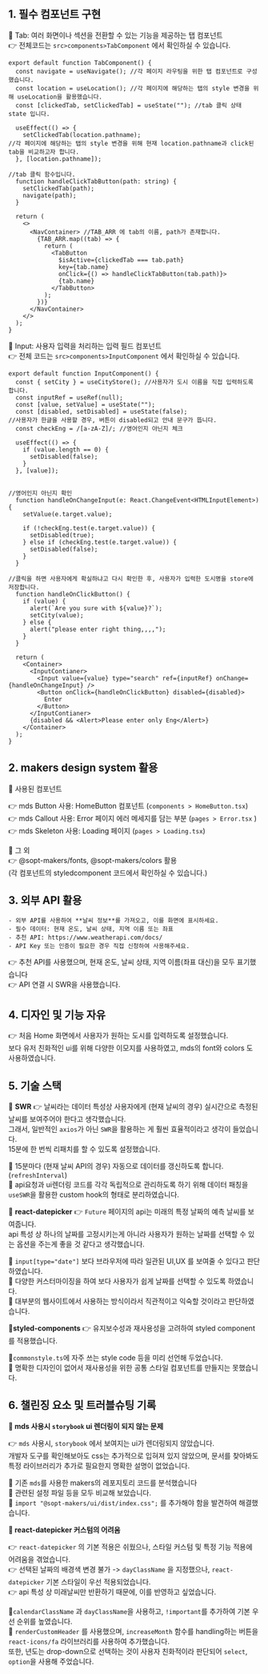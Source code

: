 ## 1. **필수 컴포넌트 구현**
    
📌 Tab: 여러 화면이나 섹션을 전환할 수 있는 기능을 제공하는 탭 컴포넌트 <br/>
👉 전체코드는 `src>components>TabComponent` 에서 확인하실 수 있습니다.

~~~~~~~~~
export default function TabComponent() {
  const navigate = useNavigate(); //각 페이지 라우팅을 위한 탭 컴포넌트로 구성했습니다.
  const location = useLocation(); //각 페이지에 해당하는 탭의 style 변경을 위해 useLocation을 활용했습니다.
  const [clickedTab, setClickedTab] = useState(""); //tab 클릭 상태 state 입니다.

  useEffect(() => {
    setClickedTab(location.pathname); 
//각 페이지에 해당하는 탭의 style 변경을 위해 현재 location.pathname과 click된 tab을 비교하고자 합니다.
  }, [location.pathname]);

//tab 클릭 함수입니다.
  function handleClickTabButton(path: string) {
    setClickedTab(path);
    navigate(path);
  }

  return (
    <>
      <NavContainer> //TAB_ARR 에 tab의 이름, path가 존재합니다.
        {TAB_ARR.map((tab) => {
          return (
            <TabButton
              $isActive={clickedTab === tab.path}
              key={tab.name}
              onClick={() => handleClickTabButton(tab.path)}>
              {tab.name}
            </TabButton>
          );
        })}
      </NavContainer>
    </>
  );
}
~~~~~~~~~



  📌 Input: 사용자 입력을 처리하는 입력 필드 컴포넌트 <br/>
  👉 전체 코드는 `src>components>InputComponent` 에서 확인하실 수 있습니다.

     
~~~~~~
export default function InputComponent() {
  const { setCity } = useCityStore(); //사용자가 도시 이름을 직접 입력하도록 합니다.
  const inputRef = useRef(null);
  const [value, setValue] = useState("");
  const [disabled, setDisabled] = useState(false);
//사용자가 한글을 사용할 경우, 버튼이 disabled되고 안내 문구가 뜹니다.
  const checkEng = /[a-zA-Z]/; //영어인지 아닌지 체크

  useEffect(() => {
    if (value.length == 0) {
      setDisabled(false);
    }
  }, [value]);


//영어인지 아닌지 확인
  function handleOnChangeInput(e: React.ChangeEvent<HTMLInputElement>) {
    setValue(e.target.value);

    if (!checkEng.test(e.target.value)) {
      setDisabled(true);
    } else if (checkEng.test(e.target.value)) {
      setDisabled(false);
    }
  }

//클릭을 하면 사용자에게 확실하냐고 다시 확인한 후, 사용자가 입력한 도시명을 store에 저장합니다.
  function handleOnClickButton() {
    if (value) {
      alert(`Are you sure with ${value}?`);
      setCity(value);
    } else {
      alert("please enter right thing,,,,");
    }
  }

  return (
    <Container>
      <InputContianer>
        <Input value={value} type="search" ref={inputRef} onChange={handleOnChangeInput} />
        <Button onClick={handleOnClickButton} disabled={disabled}>
          Enter
        </Button>
      </InputContianer>
      {disabled && <Alert>Please enter only Eng</Alert>}
    </Container>
  );
}
~~~~~~


## 2. **makers design system 활용**

📌 사용된 컴포넌트 <br/>
    
👉 mds Button 사용: HomeButton 컴포넌트 (`components > HomeButton.tsx`) <br/>
👉 mds Callout 사용: Error 페이지 에러 메세지를 담는 부분 (`pages > Error.tsx` ) <br/>
👉 mds Skeleton 사용: Loading 페이지 (`pages > Loading.tsx`) <br/>

📌 그 외 <br/>
👉 @sopt-makers/fonts, @sopt-makers/colors 활용 <br/>
(각 컴포넌트의 styledcomponent 코드에서 확인하실 수 있습니다.)
   

## 3. **외부 API 활용**
    - 외부 API를 사용하여 **날씨 정보**를 가져오고, 이를 화면에 표시하세요.
    - 필수 데이터: 현재 온도, 날씨 상태, 지역 이름 또는 좌표
    - 추천 API: https://www.weatherapi.com/docs/
    - API Key 또는 인증이 필요한 경우 직접 신청하여 사용해주세요.
  
👉 추천 API를 사용했으며, 현재 온도, 날씨 상태, 지역 이름(좌표 대신)을 모두 표기했습니다 <br/>
👉 API 연결 시 SWR을 사용했습니다.
   
## 4. **디자인 및 기능 자유**
👉 처음 Home 화면에서 사용자가 원하는 도시를 입력하도록 설정했습니다. <br/>
보다 유저 친화적인 ui를 위해 다양한 이모지를 사용하였고, mds의 font와 colors 도 사용하였습니다.
    
## 5. **기술 스택**
   
  📌 **SWR**
👉 날씨라는 데이터 특성상 사용자에게 (현재 날씨의 경우) 실시간으로 측정된 날씨를 보여주어야 한다고 생각했습니다.<br/>
그래서, 일반적인 `axios`가 아닌 `SWR`을 활용하는 게 훨씬 효율적이라고 생각이 들었습니다.<br/>
 15분에 한 번씩 리패치를 할 수 있도록 설정했습니다.<br/>

🧩 15분마다 (현재 날씨 API의 경우) 자동으로 데이터를 갱신하도록 합니다. (`refreshInterval`) <br/>
🧩 api요청과 ui렌더링 코드를 각각 독립적으로 관리하도록 하기 위해 데이터 패칭을 `useSWR`을 활용한 custom hook의 형태로 분리하였습니다.  <br/>
   
 📌 **react-datepicker**
👉 `Future` 페이지의 api는 미래의 특정 날짜의 예측 날씨를 보여줍니다. <br/>api 특성 상 하나의 날짜를 고정시키는게 아니라 사용자가 원하는 날짜를 선택할 수 있는 옵션을 주는게 좋을 것 같다고 생각했습니다. 

🧩 `input[type="date"]` 보다 브라우저에 따라 일관된 UI,UX 를 보여줄 수 있다고 판단하였습니다.  <br/>
🧩 다양한 커스터마이징을 하여 보다 사용자가 쉽게 날짜를 선택할 수 있도록 하였습니다. <br/>
🧩 대부분의 웹사이트에서 사용하는 방식이라서 직관적이고 익숙할 것이라고 판단하였습니다. <br/>

 📌**styled-components**
👉 유지보수성과 재사용성을 고려하여 styled component를 적용했습니다. 

🧩`commonstyle.ts`에 자주 쓰는 style code 등을 미리 선언해 두었습니다.  <br/>
🧩 명확한 디자인이 없어서 재사용성을 위한 공통 스타일 컴포넌트를 만들지는 못했습니다.<br/>


## 6.  **챌린징 요소 및 트러블슈팅 기록**
 **📌 mds 사용시 `storybook` ui 렌더링이 되지 않는 문제**

👉 `mds` 사용시, `storybook` 에서 보여지는 ui가 렌더링되지 않았습니다. <br/>
개발자 도구를 확인해보아도 css는 추가적으로 입혀져 있지 않았으며, 문서를 찾아봐도 특정 라이브러리가 추가로 필요한지 명확한 설명이 없었습니다.<br/>

🧩 기존 `mds`를 사용한 makers의 레포지토리 코드를 분석했습니다 <br/>
🧩 관련된 설정 파일 등을 모두 비교해 보았습니다.  <br/>
🧩 `import "@sopt-makers/ui/dist/index.css";` 를 추가해야 함을 발견하여 해결했습니다.

**📌 react-datepicker 커스텀의 어려움**

👉 `react-datepicker` 의 기본 적용은 쉬웠으나, 스타일 커스텀 및 특정 기능 적용에 어려움을 겪었습니다. <br/>
👉 선택된 날짜의 배경색 변경 불가 -> `dayClassName` 을 지정했으나, `react-datepicker` 기본 스타일이 우선 적용되었습니다. <br/>
👉 api 특성 상 미래날씨만 반환하기 때문에, 이를 반영하고 싶었습니다.<br/>

🧩`calendarClassName` 과 `dayClassName`을 사용하고, `!important`를 추가하여 기본 우선 순위를 높였습니다.<br/>
🧩 `renderCustomHeader` 를 사용했으며, `increaseMonth` 함수를 handling하는 버튼을 `react-icons/fa` 라이브러리를 사용하여 추가했습니다. <br/>또한, 년도는 drop-down으로 선택하는 것이 사용자 친화적이라 판단되어 `select`, `option`을 사용해 주었습니다. 



  
   
   
